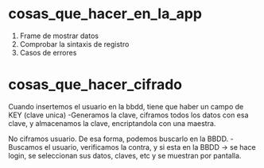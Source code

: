 # cosas_que_hacer_en_la_app

1. Frame de mostrar datos
2. Comprobar la sintaxis de registro
3. Casos de errores



# cosas_que_hacer_cifrado
Cuando insertemos el usuario en la bbdd, tiene que haber un campo de KEY (clave unica)
    -Generamos la clave, ciframos todos los datos con esa clave, y almacenamos la clave, encriptandola con una maestra.

No ciframos usuario. De esa forma, podemos buscarlo en la BBDD.
    -Buscamos el usuario, verificamos la contra, y si esta en la BBDD -> se hace login, se seleccionan sus datos, claves, etc
     y se muestran por pantalla.
